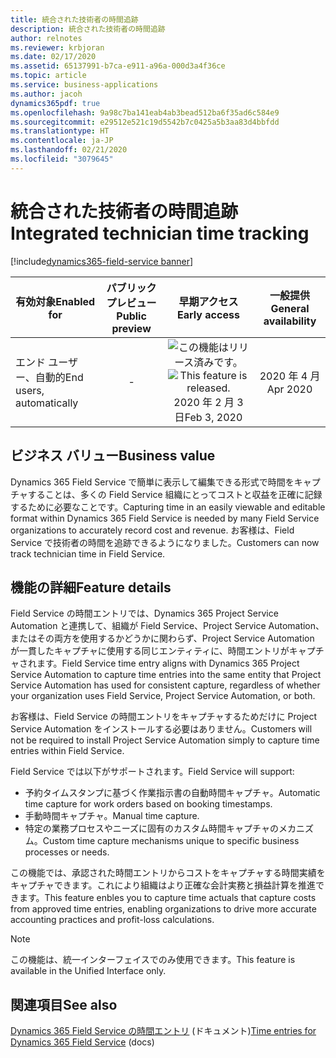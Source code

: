 ```yaml
---
title: 統合された技術者の時間追跡
description: 統合された技術者の時間追跡
author: relnotes
ms.reviewer: krbjoran
ms.date: 02/17/2020
ms.assetid: 65137991-b7ca-e911-a96a-000d3a4f36ce
ms.topic: article
ms.service: business-applications
ms.author: jacoh
dynamics365pdf: true
ms.openlocfilehash: 9a98c7ba141eab4ab3bead512ba6f35ad6c584e9
ms.sourcegitcommit: e29512e521c19d5542b7c0425a5b3aa83d4bbfdd
ms.translationtype: HT
ms.contentlocale: ja-JP
ms.lasthandoff: 02/21/2020
ms.locfileid: "3079645"
---
```

# <a name="integrated-technician-time-tracking"></a><span data-ttu-id="9becf-103">統合された技術者の時間追跡</span><span class="sxs-lookup"><span data-stu-id="9becf-103">Integrated technician time tracking</span></span>
[!include[dynamics365-field-service banner](../includes/dynamics365-field-service.md)]

| <span data-ttu-id="9becf-104">有効対象</span><span class="sxs-lookup"><span data-stu-id="9becf-104">Enabled for</span></span>    |  <span data-ttu-id="9becf-105">パブリック プレビュー</span><span class="sxs-lookup"><span data-stu-id="9becf-105">Public preview</span></span> | <span data-ttu-id="9becf-106">早期アクセス</span><span class="sxs-lookup"><span data-stu-id="9becf-106">Early access</span></span> | <span data-ttu-id="9becf-107">一般提供</span><span class="sxs-lookup"><span data-stu-id="9becf-107">General availability</span></span> | 
| ---------- | :----------: |:----------: |:----------: |
|<span data-ttu-id="9becf-108">エンド ユーザー、自動的</span><span class="sxs-lookup"><span data-stu-id="9becf-108">End users, automatically</span></span>|-|<span data-ttu-id="9becf-109">![この機能はリリース済みです。](/dynamics365-release-plan/media/green-checkmark.png "この機能はリリース済みです。")</span><span class="sxs-lookup"><span data-stu-id="9becf-109">![This feature is released.](/dynamics365-release-plan/media/green-checkmark.png "This feature is released.")</span></span> <span data-ttu-id="9becf-110">2020 年 2 月 3 日</span><span class="sxs-lookup"><span data-stu-id="9becf-110">Feb 3, 2020</span></span>| <span data-ttu-id="9becf-111">2020 年 4 月</span><span class="sxs-lookup"><span data-stu-id="9becf-111">Apr 2020</span></span>|


## <a name="business-value"></a><span data-ttu-id="9becf-112">ビジネス バリュー</span><span class="sxs-lookup"><span data-stu-id="9becf-112">Business value</span></span>
<!-- bv start -->
<span data-ttu-id="9becf-113">Dynamics 365 Field Service で簡単に表示して編集できる形式で時間をキャプチャすることは、多くの Field Service 組織にとってコストと収益を正確に記録するために必要なことです。</span><span class="sxs-lookup"><span data-stu-id="9becf-113">Capturing time in an easily viewable and editable format within Dynamics 365 Field Service is needed by many Field Service organizations to accurately record cost and revenue.</span></span> <span data-ttu-id="9becf-114">お客様は、Field Service で技術者の時間を追跡できるようになりました。</span><span class="sxs-lookup"><span data-stu-id="9becf-114">Customers can now track technician time in Field Service.</span></span>
<!-- bv end -->



## <a name="feature-details"></a><span data-ttu-id="9becf-115">機能の詳細</span><span class="sxs-lookup"><span data-stu-id="9becf-115">Feature details</span></span>
<!--feature detail start -->
<span data-ttu-id="9becf-116">Field Service の時間エントリでは、Dynamics 365 Project Service Automation と連携して、組織が Field Service、Project Service Automation、またはその両方を使用するかどうかに関わらず、Project Service Automation が一貫したキャプチャに使用する同じエンティティに、時間エントリがキャプチャされます。</span><span class="sxs-lookup"><span data-stu-id="9becf-116">Field Service time entry aligns with Dynamics 365 Project Service Automation to capture time entries into the same entity that Project Service Automation has used for consistent capture, regardless of whether your organization uses Field Service, Project Service Automation, or both.</span></span>

<span data-ttu-id="9becf-117">お客様は、Field Service の時間エントリをキャプチャするためだけに Project Service Automation をインストールする必要はありません。</span><span class="sxs-lookup"><span data-stu-id="9becf-117">Customers will not be required to install Project Service Automation simply to capture time entries within Field Service.</span></span> 

<span data-ttu-id="9becf-118">Field Service では以下がサポートされます。</span><span class="sxs-lookup"><span data-stu-id="9becf-118">Field Service will support:</span></span>

- <span data-ttu-id="9becf-119">予約タイムスタンプに基づく作業指示書の自動時間キャプチャ。</span><span class="sxs-lookup"><span data-stu-id="9becf-119">Automatic time capture for work orders based on booking timestamps.</span></span>
- <span data-ttu-id="9becf-120">手動時間キャプチャ。</span><span class="sxs-lookup"><span data-stu-id="9becf-120">Manual time capture.</span></span>
- <span data-ttu-id="9becf-121">特定の業務プロセスやニーズに固有のカスタム時間キャプチャのメカニズム。</span><span class="sxs-lookup"><span data-stu-id="9becf-121">Custom time capture mechanisms unique to specific business processes or needs.</span></span>

<span data-ttu-id="9becf-122">この機能では、承認された時間エントリからコストをキャプチャする時間実績をキャプチャできます。これにより組織はより正確な会計実務と損益計算を推進できます。</span><span class="sxs-lookup"><span data-stu-id="9becf-122">This feature enbles you to capture time actuals that capture costs from approved time entries, enabling organizations to drive more accurate accounting practices and profit-loss calculations.</span></span>
<!--feature detail end -->


> [!NOTE]
> <span data-ttu-id="9becf-123">この機能は、統一インターフェイスでのみ使用できます。</span><span class="sxs-lookup"><span data-stu-id="9becf-123">This feature is available in the Unified Interface only.</span></span>







## <a name="see-also"></a><span data-ttu-id="9becf-124">関連項目</span><span class="sxs-lookup"><span data-stu-id="9becf-124">See also</span></span>

<span data-ttu-id="9becf-125">[Dynamics 365 Field Service の時間エントリ](https://docs.microsoft.com/dynamics365/field-service/field-service-time-entry) (ドキュメント)</span><span class="sxs-lookup"><span data-stu-id="9becf-125">[Time entries for Dynamics 365 Field Service](https://docs.microsoft.com/dynamics365/field-service/field-service-time-entry) (docs)</span></span>
